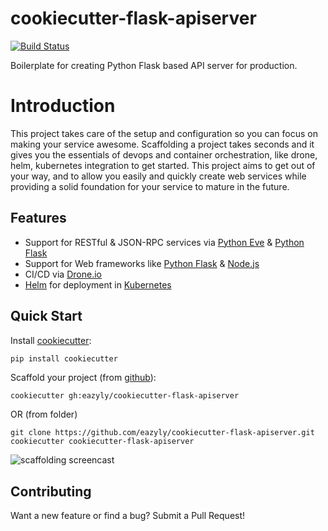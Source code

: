 cookiecutter-flask-apiserver
========

[![Build Status](https://drone.ashutoshmishra.net/api/badges/eazyly/cookiecutter-flask-apiserver/status.svg?branch=master)](https://drone.ashutoshmishra.net/eazyly/cookiecutter-flask-apiserver)

Boilerplate for creating Python Flask based API server for production.

# Introduction
This project takes care of the setup and configuration so you can focus on making your service awesome. Scaffolding a project takes seconds and it gives you the essentials of devops and container orchestration, like drone, helm, kubernetes integration to get started. This project aims to get out of your way, and to allow you easily and quickly create web services while providing a solid foundation for your service to mature in the future.

## Features

- Support for RESTful & JSON-RPC services via [Python Eve](http://docs.python-eve.org/en/latest/) & [Python Flask](http://flask.pocoo.org/)
- Support for Web frameworks like [Python Flask](http://flask.pocoo.org/) & [Node.js](https://nodejs.org/en/)
- CI/CD via [Drone.io](https://drone.io)
- [Helm](https://www.helm.sh/) for deployment in [Kubernetes](https://kubernetes.io/)

## Quick Start
Install [cookiecutter](https://github.com/audreyr/cookiecutter):
```bash
pip install cookiecutter
```

Scaffold your project (from [github](https://github.com/eazyly/cookiecutter-flask-apiserver)):
```
cookiecutter gh:eazyly/cookiecutter-flask-apiserver
```
OR (from folder)
```
git clone https://github.com/eazyly/cookiecutter-flask-apiserver.git
cookiecutter cookiecutter-flask-apiserver
```


![scaffolding screencast]()

## Contributing
Want a new feature or find a bug? Submit a Pull Request!
